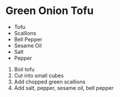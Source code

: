 # Green Onion Tofu

* Tofu
* Scallions
* Bell Pepper
* Sesame Oil
* Salt
* Pepper

1. Boil tofu
1. Cut into small cubes
1. Add chopped green scallions
1. Add salt, pepper, sesame oil, bell pepper

